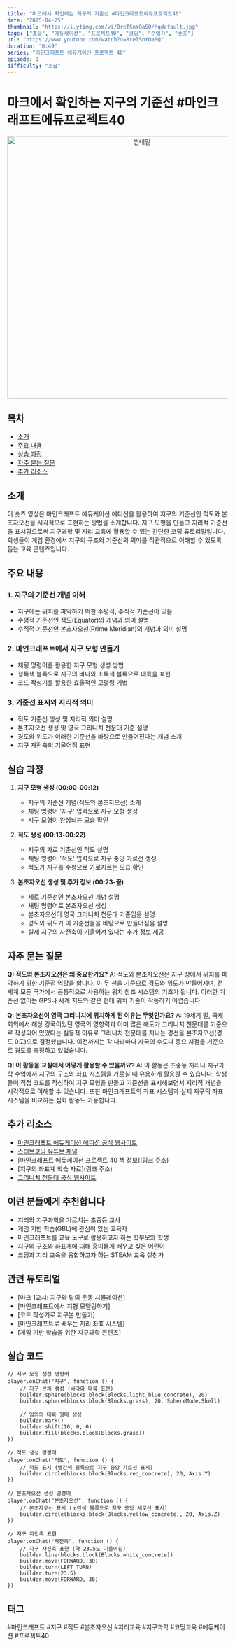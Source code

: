 ```yaml
---
title: "마크에서 확인하는 지구의 기준선 #마인크래프트에듀프로젝트40"
date: "2025-04-25"
thumbnail: "https://i.ytimg.com/vi/8reTSnYOaSQ/hqdefault.jpg"
tags: ["초급", "에듀케이션", "프로젝트40", "코딩", "수업자", "숏츠"]
url: "https://www.youtube.com/watch?v=8reTSnYOaSQ"
duration: "0:49"
series: "마인크래프트 에듀케이션 프로젝트 40"
episode: 1
difficulty: "초급"
---
```


# 마크에서 확인하는 지구의 기준선 #마인크래프트에듀프로젝트40

<div align="center">
<img src="https://i.ytimg.com/vi/8reTSnYOaSQ/hqdefault.jpg" alt="썸네일" width="600"/>
</div>

## 목차
- [소개](#소개)
- [주요 내용](#주요-내용)
- [실습 과정](#실습-과정)
- [자주 묻는 질문](#자주-묻는-질문)
- [추가 리소스](#추가-리소스)

## 소개
이 숏츠 영상은 마인크래프트 에듀케이션 에디션을 활용하여 지구의 기준선인 적도와 본초자오선을 시각적으로 표현하는 방법을 소개합니다. 지구 모형을 만들고 지리적 기준선을 표시함으로써 지구과학 및 지리 교육에 활용할 수 있는 간단한 코딩 튜토리얼입니다. 학생들이 게임 환경에서 지구의 구조와 기준선의 의미를 직관적으로 이해할 수 있도록 돕는 교육 콘텐츠입니다.

## 주요 내용

### 1. 지구의 기준선 개념 이해
- 지구에는 위치를 파악하기 위한 수평적, 수직적 기준선이 있음
- 수평적 기준선인 적도(Equator)의 개념과 의미 설명
- 수직적 기준선인 본초자오선(Prime Meridian)의 개념과 의미 설명

### 2. 마인크래프트에서 지구 모형 만들기
- 채팅 명령어를 활용한 지구 모형 생성 방법
- 청록색 블록으로 지구의 바다와 초록색 블록으로 대륙을 표현
- 코드 작성기를 활용한 효율적인 모델링 기법

### 3. 기준선 표시와 지리적 의미
- 적도 기준선 생성 및 지리적 의미 설명
- 본초자오선 생성 및 영국 그리니치 천문대 기준 설명
- 경도와 위도가 이러한 기준선을 바탕으로 만들어진다는 개념 소개
- 지구 자전축의 기울어짐 표현

## 실습 과정
1. **지구 모형 생성 (00:00-00:12)**
   - 지구의 기준선 개념(적도와 본초자오선) 소개
   - 채팅 명령어 '지구' 입력으로 지구 모형 생성
   - 지구 모형이 완성되는 모습 확인

2. **적도 생성 (00:13-00:22)**
   - 지구의 가로 기준선인 적도 설명
   - 채팅 명령어 '적도' 입력으로 지구 중앙 가로선 생성
   - 적도가 지구를 수평으로 가로지르는 모습 확인

3. **본초자오선 생성 및 추가 정보 (00:23-끝)**
   - 세로 기준선인 본초자오선 개념 설명
   - 채팅 명령어로 본초자오선 생성
   - 본초자오선이 영국 그리니치 천문대 기준임을 설명
   - 경도와 위도가 이 기준선들을 바탕으로 만들어짐을 설명
   - 실제 지구의 자전축이 기울어져 있다는 추가 정보 제공

## 자주 묻는 질문

**Q: 적도와 본초자오선은 왜 중요한가요?**
A: 적도와 본초자오선은 지구 상에서 위치를 파악하기 위한 기준점 역할을 합니다. 이 두 선을 기준으로 경도와 위도가 만들어지며, 전 세계 모든 국가에서 공통적으로 사용하는 위치 참조 시스템의 기초가 됩니다. 이러한 기준선 없이는 GPS나 세계 지도와 같은 현대 위치 기술이 작동하기 어렵습니다.

**Q: 본초자오선이 영국 그리니치에 위치하게 된 이유는 무엇인가요?**
A: 19세기 말, 국제 회의에서 해상 강국이었던 영국의 영향력과 이미 많은 해도가 그리니치 천문대를 기준으로 작성되어 있었다는 실용적 이유로 그리니치 천문대를 지나는 경선을 본초자오선(경도 0도)으로 결정했습니다. 이전까지는 각 나라마다 자국의 수도나 중요 지점을 기준으로 경도를 측정하고 있었습니다.

**Q: 이 활동을 교실에서 어떻게 활용할 수 있을까요?**
A: 이 활동은 초중등 지리나 지구과학 수업에서 지구의 구조와 좌표 시스템을 가르칠 때 유용하게 활용할 수 있습니다. 학생들이 직접 코드를 작성하여 지구 모형을 만들고 기준선을 표시해보면서 지리적 개념을 시각적으로 이해할 수 있습니다. 또한 마인크래프트의 좌표 시스템과 실제 지구의 좌표 시스템을 비교하는 심화 활동도 가능합니다.

## 추가 리소스
- [마인크래프트 에듀케이션 에디션 공식 웹사이트](https://education.minecraft.net/)
- [스티브코딩 유튜브 채널](https://www.youtube.com/c/SteveCoding)
- [마인크래프트 에듀케이션 프로젝트 40 책 정보](링크 주소)
- [지구의 좌표계 학습 자료](링크 주소)
- [그리니치 천문대 공식 웹사이트](https://www.rmg.co.uk/royal-observatory)

## 이런 분들에게 추천합니다
- 지리와 지구과학을 가르치는 초중등 교사
- 게임 기반 학습(GBL)에 관심이 있는 교육자
- 마인크래프트를 교육 도구로 활용하고자 하는 학부모와 학생
- 지구의 구조와 좌표계에 대해 흥미롭게 배우고 싶은 어린이
- 코딩과 지리 교육을 융합하고자 하는 STEAM 교육 실천가

## 관련 튜토리얼
- [마크 1교시: 지구와 달의 운동 시뮬레이션]
- [마인크래프트에서 지형 모델링하기]
- [코드 작성기로 지구본 만들기]
- [마인크래프트로 배우는 지리 좌표 시스템]
- [게임 기반 학습을 위한 지구과학 콘텐츠]

## 실습 코드
```
// 지구 모형 생성 명령어
player.onChat("지구", function () {
    // 지구 본체 생성 (바다와 대륙 표현)
    builder.sphere(blocks.block(Blocks.light_blue_concrete), 20)
    builder.sphere(blocks.block(Blocks.grass), 20, SphereMode.Shell)
    
    // 임의의 대륙 형태 생성
    builder.mark()
    builder.shift(10, 0, 0)
    builder.fill(blocks.block(Blocks.grass))
})

// 적도 생성 명령어
player.onChat("적도", function () {
    // 적도 표시 (빨간색 블록으로 지구 중앙 가로선 표시)
    builder.circle(blocks.block(Blocks.red_concrete), 20, Axis.Y)
})

// 본초자오선 생성 명령어
player.onChat("본초자오선", function () {
    // 본초자오선 표시 (노란색 블록으로 지구 중앙 세로선 표시)
    builder.circle(blocks.block(Blocks.yellow_concrete), 20, Axis.Z)
})

// 지구 자전축 표현
player.onChat("자전축", function () {
    // 지구 자전축 표현 (약 23.5도 기울어짐)
    builder.line(blocks.block(Blocks.white_concrete))
    builder.move(FORWARD, 30)
    builder.turn(LEFT_TURN)
    builder.turn(23.5)
    builder.move(FORWARD, 30)
})
```

## 태그
#마인크래프트 #지구 #적도 #본초자오선 #지리교육 #지구과학 #코딩교육 #에듀케이션 #프로젝트40

